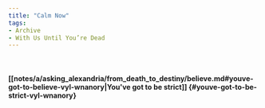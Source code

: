 ```yaml
---
title: "Calm Now"
tags:
- Archive
- With Us Until You’re Dead
---
```

&nbsp;
#### [[notes/a/asking_alexandria/from_death_to_destiny/believe.md#youve-got-to-believe-vyl-wnanory|You've got to be strict]] {#youve-got-to-be-strict-vyl-wnanory}
